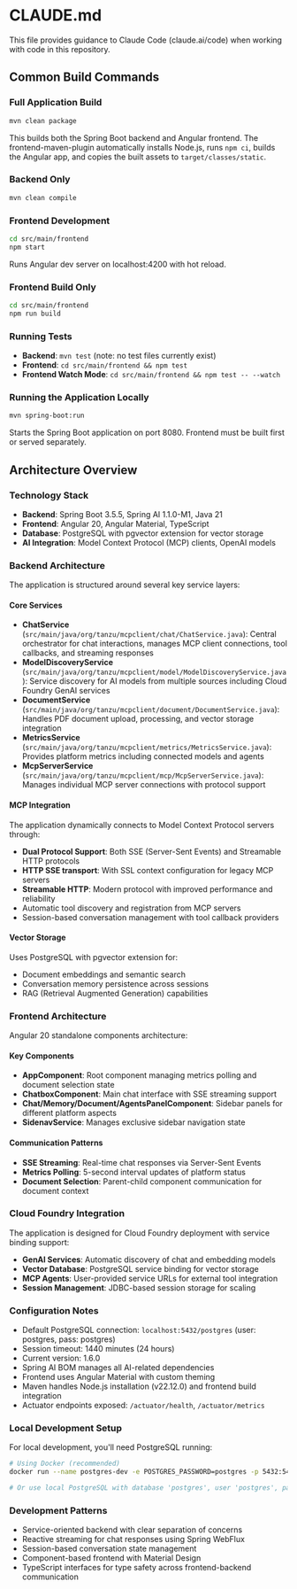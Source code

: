 # CLAUDE.md

This file provides guidance to Claude Code (claude.ai/code) when working with code in this repository.

## Common Build Commands

### Full Application Build
```bash
mvn clean package
```
This builds both the Spring Boot backend and Angular frontend. The frontend-maven-plugin automatically installs Node.js, runs `npm ci`, builds the Angular app, and copies the built assets to `target/classes/static`.

### Backend Only
```bash
mvn clean compile
```

### Frontend Development
```bash
cd src/main/frontend
npm start
```
Runs Angular dev server on localhost:4200 with hot reload.

### Frontend Build Only
```bash
cd src/main/frontend
npm run build
```

### Running Tests
- **Backend**: `mvn test` (note: no test files currently exist)
- **Frontend**: `cd src/main/frontend && npm test`
- **Frontend Watch Mode**: `cd src/main/frontend && npm test -- --watch`

### Running the Application Locally
```bash
mvn spring-boot:run
```
Starts the Spring Boot application on port 8080. Frontend must be built first or served separately.

## Architecture Overview

### Technology Stack
- **Backend**: Spring Boot 3.5.5, Spring AI 1.1.0-M1, Java 21
- **Frontend**: Angular 20, Angular Material, TypeScript
- **Database**: PostgreSQL with pgvector extension for vector storage
- **AI Integration**: Model Context Protocol (MCP) clients, OpenAI models

### Backend Architecture
The application is structured around several key service layers:

#### Core Services
- **ChatService** (`src/main/java/org/tanzu/mcpclient/chat/ChatService.java`): Central orchestrator for chat interactions, manages MCP client connections, tool callbacks, and streaming responses
- **ModelDiscoveryService** (`src/main/java/org/tanzu/mcpclient/model/ModelDiscoveryService.java`): Service discovery for AI models from multiple sources including Cloud Foundry GenAI services
- **DocumentService** (`src/main/java/org/tanzu/mcpclient/document/DocumentService.java`): Handles PDF document upload, processing, and vector storage integration
- **MetricsService** (`src/main/java/org/tanzu/mcpclient/metrics/MetricsService.java`): Provides platform metrics including connected models and agents
- **McpServerService** (`src/main/java/org/tanzu/mcpclient/mcp/McpServerService.java`): Manages individual MCP server connections with protocol support

#### MCP Integration
The application dynamically connects to Model Context Protocol servers through:
- **Dual Protocol Support**: Both SSE (Server-Sent Events) and Streamable HTTP protocols
- **HTTP SSE transport**: With SSL context configuration for legacy MCP servers
- **Streamable HTTP**: Modern protocol with improved performance and reliability
- Automatic tool discovery and registration from MCP servers
- Session-based conversation management with tool callback providers

#### Vector Storage
Uses PostgreSQL with pgvector extension for:
- Document embeddings and semantic search
- Conversation memory persistence across sessions
- RAG (Retrieval Augmented Generation) capabilities

### Frontend Architecture
Angular 20 standalone components architecture:

#### Key Components
- **AppComponent**: Root component managing metrics polling and document selection state
- **ChatboxComponent**: Main chat interface with SSE streaming support
- **Chat/Memory/Document/AgentsPanelComponent**: Sidebar panels for different platform aspects
- **SidenavService**: Manages exclusive sidebar navigation state

#### Communication Patterns
- **SSE Streaming**: Real-time chat responses via Server-Sent Events
- **Metrics Polling**: 5-second interval updates of platform status
- **Document Selection**: Parent-child component communication for document context

### Cloud Foundry Integration
The application is designed for Cloud Foundry deployment with service binding support:
- **GenAI Services**: Automatic discovery of chat and embedding models
- **Vector Database**: PostgreSQL service binding for vector storage
- **MCP Agents**: User-provided service URLs for external tool integration
- **Session Management**: JDBC-based session storage for scaling

### Configuration Notes
- Default PostgreSQL connection: `localhost:5432/postgres` (user: postgres, pass: postgres)
- Session timeout: 1440 minutes (24 hours)
- Current version: 1.6.0
- Spring AI BOM manages all AI-related dependencies
- Frontend uses Angular Material with custom theming
- Maven handles Node.js installation (v22.12.0) and frontend build integration
- Actuator endpoints exposed: `/actuator/health`, `/actuator/metrics`

### Local Development Setup
For local development, you'll need PostgreSQL running:
```bash
# Using Docker (recommended)
docker run --name postgres-dev -e POSTGRES_PASSWORD=postgres -p 5432:5432 -d postgres

# Or use local PostgreSQL with database 'postgres', user 'postgres', password 'postgres'
```

### Development Patterns
- Service-oriented backend with clear separation of concerns
- Reactive streaming for chat responses using Spring WebFlux
- Session-based conversation state management
- Component-based frontend with Material Design
- TypeScript interfaces for type safety across frontend-backend communication